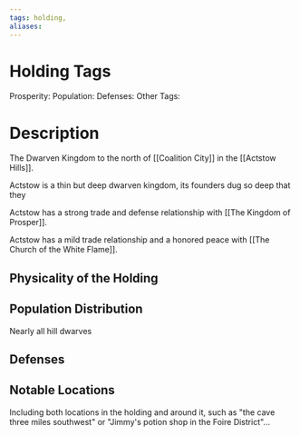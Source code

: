```yaml
---
tags: holding,
aliases:
---
```


# Holding Tags
Prosperity:
Population:
Defenses:
Other Tags:

# Description

The Dwarven Kingdom to the north of [[Coalition City]] in the [[Actstow Hills]].

Actstow is a thin but deep dwarven kingdom, its founders dug so deep that they 

Actstow has a strong trade and defense relationship with [[The Kingdom of Prosper]].

Actstow has a mild trade relationship and a honored peace with [[The Church of the White Flame]].

## Physicality of the Holding

## Population Distribution
Nearly all hill dwarves

## Defenses

## Notable Locations
Including both locations in the holding and around it, such as "the cave three miles southwest" or "Jimmy's potion shop in the Foire District"...

